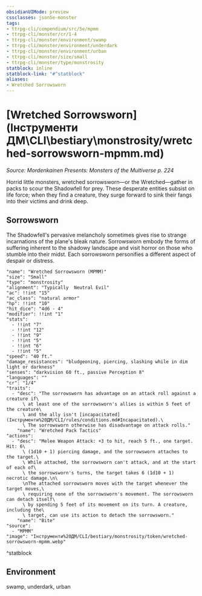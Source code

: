 ```yaml
---
obsidianUIMode: preview
cssclasses: json5e-monster
tags:
- ttrpg-cli/compendium/src/5e/mpmm
- ttrpg-cli/monster/cr/1-4
- ttrpg-cli/monster/environment/swamp
- ttrpg-cli/monster/environment/underdark
- ttrpg-cli/monster/environment/urban
- ttrpg-cli/monster/size/small
- ttrpg-cli/monster/type/monstrosity
statblock: inline
statblock-link: "#^statblock"
aliases:
- Wretched Sorrowsworn
---
```

# [Wretched Sorrowsworn](Інструменти ДМ\CLI\bestiary\monstrosity/wretched-sorrowsworn-mpmm.md)
*Source: Mordenkainen Presents: Monsters of the Multiverse p. 224*  

Horrid little monsters, wretched sorrowsworn—or the Wretched—gather in packs to scour the Shadowfell for prey. These desperate entities subsist on life force; when they find a creature, they surge forward to sink their fangs into their victims and drink deep.

## Sorrowsworn

The Shadowfell's pervasive melancholy sometimes gives rise to strange incarnations of the plane's bleak nature. Sorrowsworn embody the forms of suffering inherent to the shadowy landscape and visit horror on those who stumble into their midst. Each sorrowsworn personifies a different aspect of despair or distress.

```statblock
"name": "Wretched Sorrowsworn (MPMM)"
"size": "Small"
"type": "monstrosity"
"alignment": "Typically  Neutral Evil"
"ac": !!int "15"
"ac_class": "natural armor"
"hp": !!int "10"
"hit_dice": "4d6 - 4"
"modifier": !!int "1"
"stats":
  - !!int "7"
  - !!int "12"
  - !!int "9"
  - !!int "5"
  - !!int "6"
  - !!int "5"
"speed": "40 ft."
"damage_resistances": "bludgeoning, piercing, slashing while in dim light or darkness"
"senses": "darkvision 60 ft., passive Perception 8"
"languages": ""
"cr": "1/4"
"traits":
  - "desc": "The sorrowsworn has advantage on an attack roll against a creature if\
      \ at least one of the sorrowsworn's allies is within 5 feet of the creature\
      \ and the ally isn't [incapacitated](Інструменти%20ДМ/CLI/rules/conditions.md#Incapacitated).\
      \ The sorrowsworn otherwise has disadvantage on attack rolls."
    "name": "Wretched Pack Tactics"
"actions":
  - "desc": "Melee Weapon Attack: +3 to hit, reach 5 ft., one target. Hit: 6\
      \ (1d10 + 1) piercing damage, and the sorrowsworn attaches to the target.\
      \ While attached, the sorrowsworn can't attack, and at the start of each of\
      \ the sorrowsworn's turns, the target takes 6 (1d10 + 1) necrotic damage.\n\
      \nThe attached sorrowsworn moves with the target whenever the target moves,\
      \ requiring none of the sorrowsworn's movement. The sorrowsworn can detach itself\
      \ by spending 5 feet of its movement on its turn. A creature, including the\
      \ target, can use its action to detach the sorrowsworn."
    "name": "Bite"
"source":
  - "MPMM"
"image": "Інструменти%20ДМ/CLI/bestiary/monstrosity/token/wretched-sorrowsworn-mpmm.webp"
```
^statblock

## Environment

swamp, underdark, urban